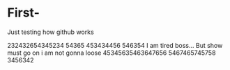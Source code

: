 # First-
Just testing how github works


232432654345234
54365
453434456
546354
I am tired boss...
But show must go on
i am not gonna loose
45345635463647656
5467465745758
3456342
